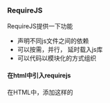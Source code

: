 ### RequireJS

RequireJS提供一下功能

- 声明不同js文件之间的依赖
- 可以按需，并行， 延时载入js库
- 可以代码以模块化的方式组织

#### 在html中引入requirejs

在HTML中，添加这样的 <script>标签：    

`<script src="/path/to/require.js" data-main="/path/to/app/config.js"></script>`

通常使用requirejs的话，我们只需要导入require即可们不需要显示导入其他js库，因为这个工作会交个requirejs来做

属性 data-main是告诉requirejs： 你下载完以后，马上去载入真正的入口文件，他一般用来对require进行配置，并且载入真正的程序模块。

#### 在config.js中配置requirejs

config.js中通常用来做两件事：

1. 配置requirejs 比如项目中用到哪些模块，文件路径是什么
2. 载入程序主模块

```javascript

requirejs.config({
	baseUrl: '/public/js',
	paths: {
		app: 'app'
	}
});

requirejs(['app'],function(app){
	app.hello();
});

```

在paths中，我们声明了一个名为app的模块，以及他对应的js文件地址，在最理想的情况下，app.js的内容，应该使用requirejs的方式来定义模块：

```javascript

define([],function(){
	return {
		hello: function() {
			alert("hello,app");
		}	
	}
})


```

这里的define是requirejs提供的函数，requirejs一共提供两个全局变量：

1. requirejs/require：用来配置requirejs及载入入口模块，如果其中一个命名被其他库使用，我们可以用另一个
2. define： 定义一个模块

另外还可以吧require当做依赖的模块，然后调用它的方法：
```javascript
define(["require"],function(require){
	var cssUrl = require.toUrl("./style.css")
});

```

#### 依赖一个不使用requirejs方式的库

前面的代码是理想的情况，即依赖的js文件，里面用了define(...)这样的方式来组织代码的，如果没用这种方式，会出现什么情况呢？

比如这个 `hello.js`

```javascript

function hello(){
	alert('hello,world');
}

```

它就按普通的方式定义了一个函数，我们能在requirejs里使用他吗？

```javascript

requirejs.config({
	baseUrl: '/public/js',
	path: {
		hello: 'hello'
	}
});

requirejs(['hello'],function(hello) {
	hello();	
});
```

这段代码会报错，提示：

`Uncaught TypeError: undefined is not a function`

原因是最后调用hello()的时候，这个hello是undefined，这说明，虽然我们依赖了一个js库(它会被载入)，但是requirejs无法从中拿到代表它对象注入进来供我们使用。

在这种情况下，我们要使用 `shim`，将某个依赖中的某个全局变量暴露给requirejs，当做这个模块本身的引用。

```javascript

requirejs.config({
	baseUrl: '/public/js',
	paths: {
		hello: 'hello'
	},
	shim: {
		hello: { exports: 'hello'}	
	}
});

requirejs(['hello'],function(hello) {
	hello();
});

```

在运行就正常了。

上面代码 `exports: 'hello'`中的 hello，是我们在hello.js中定义的hello函数。当我们使用 function hello(){}的方式定义一个函数的时候，它就是全局可用的。如果我们选择了把它 export 给 requirejs，那放我们的代码依赖于hello模块的时候，就可以拿到这个hello函数的引用了。

所有， exports可以把某个非requirejs方式的代码中的某一个全局变量暴露出去，当做该模块以引用。

#### 暴露多个变量： init

但如果我要同事暴露多个全局变量呢？ 比如，hello.js 的定义其实是这样的：

```javascript

function hello() {
	alert('hello,world');
}

function hello2 () {
	alert('hello,world,again');
}

```

它定义了两个函数，而我两个都想使用

这时就不能在用 exports 了，必须换成 init 函数：

```javascript

require.config({
	baseUrl: '/public/js',
	paths: {
		hello: 'hello'
	},
	shim: {
		hello: {
			init: function(){
				return {
					hello: hello,
					hello: hello2
				}
			}
		}
	}
});

requirejs(['hello'],function(hello) {
	hello.hello1();
	hello.hello2();
});

```

当 exports 与 init 同时存在的时候， exports 将被忽略。

#### 无主的与有主的模块

我遇到一个折腾我不少时间的问题： 为什么我只能使用 jquery 来依赖 jquery 而不能用其他的名字？

比如下面这段代码

```javascript

requirejs.config({
	baseUrl: '/public/js',
	paths: {
		myjquery: 'lib/jquery/jquery'
	}

});

requirejs(['myjquery'],function(jq) {
	alert(jq);
});

```

它会提醒我：

`jq is undefined`

但我仅仅改个名字：

```javascript

requirejs.config({
	baseUrl: '/public/js',
	paths: {
		jquery: 'lib/jquery/jquery'
	}
});

requirejs(['jquery'],function(jq) {
	alert(jq);
});

```

就一切正常了，能打印出jq相应的对象。

#### 有主的模块

经常研究，发现原来在jquery中已经定义了：

`define('jquery,[],function(){ .. }');`

它这里的define跟我们前面看到的 app.js 不同，在于它多了第一个参数 'jquery'，表示给当前这个模块起了个名字 jquery，它已经是有主的了，只能属于jquery。

多以当我们使用另一个名字:

`myjquery: 'lib/jquery/jquery'`

去引用这个库的时候，它会发现，在jquery.js里声明的模块名 jquery 与我自己使用的模块名 myjquery 不能，便不会把它赋给 myjquery，所以 myjquery 的值是 undefined。

#### 无主的模块

如果我们不指明模块名，就像这样：

```javascript

define([...],function(){
	...
});

```

那么它就是无主的模块，我们可以在 requirejs.config 里，使用任意一个模块名来引用它。这样的话，就让我们的命名非常自由，大部分模块就是无主的。

#### 为什么有的有主，有的无主

可以看到，无主的模块使用起来非常自由，为什么某些库(jquery,underscore)要把自己生命为有主的。

按某种说法，这么做是出于性能的考虑，因为像 jquery,underscore 这样的基础库，经常被其他库依赖。如果声明为无主，那么其他库很可能起不容的模块名，这样我们使用它们时，就可能会多次载入 jquery/underscore

而把它们声明为有主的，那么所有的模块只能使用同一个名字引用它们，这样系统就只会载入它们一次。

对于有主的模块，我们还有一种方式可以挖墙脚，不把它们当做满足 require规范的模块，而是当做普通js库，然后再 shim中导出它们定义的全局变量。

```javascript

requirejs.config({
	baseUrl: '/public/js',
	paths: {
		myjquery: 'lib/jquery/jquery'
	},
	shim: {
		myjquery: { exports: 'jQuery'}
	}
});

requirejs(['myjquery'],function(jq){
	alert(jq);
});

```

#### 如何完全不让jquery污染全局的$

在前面引用jquery的这种方式中，我们虽然可以以模块的方式拿到jquery模块的引用，但是还是可以在任何地方使用全局变量 jQuery 和 & 。 有没有办法让jquery完全不污染者两个变量?